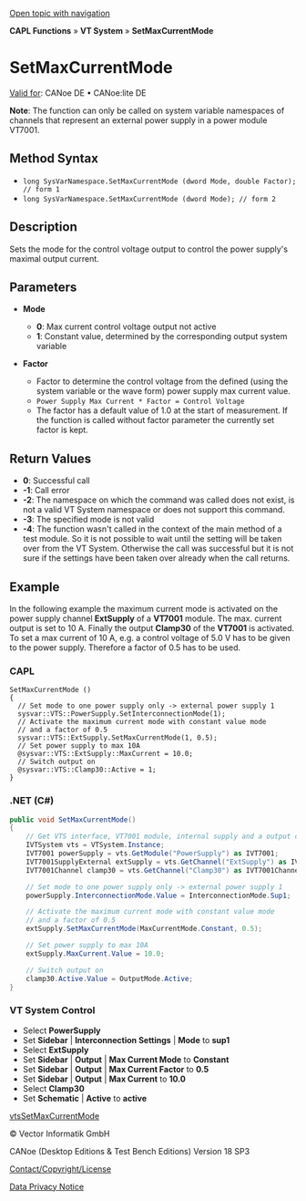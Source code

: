 [Open topic with navigation](../../../../../CANoeDEFamily.htm#Topics/CAPLFunctions/VTSystem/Functions/CAPLfunctionVTSSetMaxCurrentMode.md)

**CAPL Functions** » **VT System** » **SetMaxCurrentMode**

# SetMaxCurrentMode

[Valid for](../../../Shared/FeatureAvailability.md): CANoe DE • CANoe:lite DE

**Note**: The function can only be called on system variable namespaces of channels that represent an external power supply in a power module VT7001.

## Method Syntax

- `long SysVarNamespace.SetMaxCurrentMode (dword Mode, double Factor); // form 1`
- `long SysVarNamespace.SetMaxCurrentMode (dword Mode); // form 2`

## Description

Sets the mode for the control voltage output to control the power supply's maximal output current.

## Parameters

- **Mode**
  - **0**: Max current control voltage output not active
  - **1**: Constant value, determined by the corresponding output system variable

- **Factor**
  - Factor to determine the control voltage from the defined (using the system variable or the wave form) power supply max current value.
  - `Power Supply Max Current * Factor = Control Voltage`
  - The factor has a default value of 1.0 at the start of measurement. If the function is called without factor parameter the currently set factor is kept.

## Return Values

- **0**: Successful call
- **-1**: Call error
- **-2**: The namespace on which the command was called does not exist, is not a valid VT System namespace or does not support this command.
- **-3**: The specified mode is not valid
- **-4**: The function wasn't called in the context of the main method of a test module. So it is not possible to wait until the setting will be taken over from the VT System. Otherwise the call was successful but it is not sure if the settings have been taken over already when the call returns.

## Example

In the following example the maximum current mode is activated on the power supply channel **ExtSupply** of a **VT7001** module. The max. current output is set to 10 A. Finally the output **Clamp30** of the **VT7001** is activated. To set a max current of 10 A, e.g. a control voltage of 5.0 V has to be given to the power supply. Therefore a factor of 0.5 has to be used.

### CAPL

```capl
SetMaxCurrentMode ()
{
  // Set mode to one power supply only -> external power supply 1
  sysvar::VTS::PowerSupply.SetInterconnectionMode(1);
  // Activate the maximum current mode with constant value mode
  // and a factor of 0.5
  sysvar::VTS::ExtSupply.SetMaxCurrentMode(1, 0.5);
  // Set power supply to max 10A
  @sysvar::VTS::ExtSupply::MaxCurrent = 10.0;
  // Switch output on
  @sysvar::VTS::Clamp30::Active = 1;
}
```

### .NET (C#)

```csharp
public void SetMaxCurrentMode()
{
    // Get VTS interface, VT7001 module, internal supply and a output channel
    IVTSystem vts = VTSystem.Instance;
    IVT7001 powerSupply = vts.GetModule("PowerSupply") as IVT7001;
    IVT7001SupplyExternal extSupply = vts.GetChannel("ExtSupply") as IVT7001SupplyExternal;
    IVT7001Channel clamp30 = vts.GetChannel("Clamp30") as IVT7001Channel;

    // Set mode to one power supply only -> external power supply 1
    powerSupply.InterconnectionMode.Value = InterconnectionMode.Sup1;

    // Activate the maximum current mode with constant value mode
    // and a factor of 0.5
    extSupply.SetMaxCurrentMode(MaxCurrentMode.Constant, 0.5);

    // Set power supply to max 10A
    extSupply.MaxCurrent.Value = 10.0;

    // Switch output on
    clamp30.Active.Value = OutputMode.Active;
}
```

### VT System Control

- Select **PowerSupply**
- Set **Sidebar** | **Interconnection Settings** | **Mode** to **sup1**
- Select **ExtSupply**
- Set **Sidebar** | **Output** | **Max Current Mode** to **Constant**
- Set **Sidebar** | **Output** | **Max Current Factor** to **0.5**
- Set **Sidebar** | **Output** | **Max Current** to **10.0**
- Select **Clamp30**
- Set **Schematic** | **Active** to **active**

[vtsSetMaxCurrentMode](CAPLfunctionVTSvtsSetMaxCurrentMode.md)

© Vector Informatik GmbH

CANoe (Desktop Editions & Test Bench Editions) Version 18 SP3

[Contact/Copyright/License](../../../Shared/ContactCopyrightLicense.md)

[Data Privacy Notice](https://www.vector.com/int/en/company/get-info/privacy-policy/)